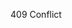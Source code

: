  409 Conflict


<!-- **samielatri/samielatri** is a ✨ _special_ ✨ repository because its `README.md` (this file) appears on your GitHub profile. -->
<!--
<h1 align="center">Hi, I'm Sami 👋</h1>

<a href="https://github.com/samielatri">
  <img align="center" src="https://github-readme-stats.vercel.app/api?username=samielatri&count_private=true&show_icons=true&theme=radical&hide=issues, stars">
</a>

<a href="https://github.com/samielatri">
  <img align="center" src="https://github-readme-stats.vercel.app/api/top-langs/?username=samielatri&layout=compact&theme=radical" />
</a>

<h2> languages </h2>
<ul>
  <li>C</li>
  <li>C++</li>
  <li>Java</li>
  <li>Python</li>
  <li>Dart</li>
  <li>Ruby</li>
  <li>OCaml</li>
  <li>JavaScript</li>
  <li>PHP</li>
  <li>PL/SQL</li>
  <li>SQL</li>
  <li>HTML</li>
  <li>CSS</li>
  <li>Shell scripts - sh, bash</li>
  <li>Mips Assembly language</li> 
</ul>

<h2>frameworks</h2>
<ul>
  <li>Bootstrap</li>
  <li>Bulma</li>
  <li>jQuery</li>
  <li>Ruby On Rails</li>
  <li>Laravel</li>
  <li>Symfony</li>
  <li>Vert.x</li>
  <li>JUnit</li>
  <li>Mockito</li>
  <li>Scrapy</li>
</ul>


<h2>runtime development plateform</h2>
<ul>
  <li>NodeJS</li>
</ul>

<h2>software development kit</h2>
<ul>
  <li>Flutter</li>  
</ul>

<h2>DBMS</h2>
<ul>
  <li>PostgreSQL</li>
  <li>MySQL</li>
  <li>SQLite</li>
  <li>MongoDB</li>
</ul>

<h2>Libraries</h2>
<ul>
  <li>SDL</li>
  <li>OpenCV</li>
  <li>Pandas</li>
  <li>NumPy</li>
  <li>Matplotlib</li>
  <li>Scikit-Learn</li>
  <li>Seaborn</li>
</ul>
-->
